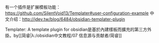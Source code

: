 有一个插件是扩展模板功能：https://github.com/SilentVoid13/Templater#user-configuration-example
中文介绍：http://jdev.tw/blog/6484/obsidian-templater-plugin

Templater: A template plugin for obsidian是基於內建樣板而擴充的第三方外掛。by[[简睿|λ:/obsidian中文教程/07 信息源与贡献者/简睿]]